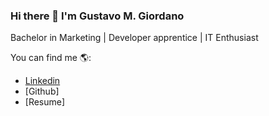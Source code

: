 ### Hi there 👋 I'm Gustavo M. Giordano

Bachelor in Marketing | Developer apprentice | IT Enthusiast

<!--
**gmg307/gmg307** is a ✨ _special_ ✨ repository because its `README.md` (this file) appears on your GitHub profile.



Here are some ideas to get you started:

- 🔭 I’m currently working on ...
- 🌱 I’m currently learning ...
- 👯 I’m looking to collaborate on ...
- 🤔 I’m looking for help with ...
- 💬 Ask me about ...
- 📫 How to reach me: ...
- 😄 Pronouns: ...
- ⚡ Fun fact: ...
-->

You can find me 🌎:

- [Linkedin](https://www.linkedin.com/in/gustavomgiordano)
- [Github]
- [Resume]
